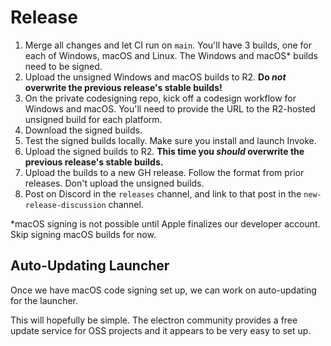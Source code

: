 # Release

1. Merge all changes and let CI run on `main`. You'll have 3 builds, one for each of Windows, macOS and Linux. The Windows and macOS\* builds need to be signed.
2. Upload the unsigned Windows and macOS builds to R2. **Do _not_ overwrite the previous release's stable builds!**
3. On the private codesigning repo, kick off a codesign workflow for Windows and macOS. You'll need to provide the URL to the R2-hosted unsigned build for each platform.
4. Download the signed builds.
5. Test the signed builds locally. Make sure you install and launch Invoke.
6. Upload the signed builds to R2. **This time you _should_ overwrite the previous release's stable builds.**
7. Upload the builds to a new GH release. Follow the format from prior releases. Don't upload the unsigned builds.
8. Post on Discord in the `releases` channel, and link to that post in the `new-release-discussion` channel.

\*macOS signing is not possible until Apple finalizes our developer account. Skip signing macOS builds for now.

## Auto-Updating Launcher

Once we have macOS code signing set up, we can work on auto-updating for the launcher.

This will hopefully be simple. The electron community provides a free update service for OSS projects and it appears to be very easy to set up.
